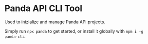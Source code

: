 # Panda API CLI Tool

Used to inizialize and manage Panda API projects.

Simply run `npx panda` to get started, or install it globally with `npm i -g panda-cli`.
